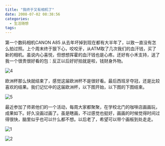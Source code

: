```yaml
---
title: "我终于又有相机了"
date: 2008-07-02 08:38:56
categories:
  - 生活随想
tags:
---
```


第一个数码相机CANON A85 从去年坏掉到现在都有大半年了，以致一直没有怎么拍过照。上个周末终于狠下心，咬咬牙，从ATM取了几次我们的血汗钱，买了新的相机。虽说内心喜悦，但想想挥霍的血汗钱也是心疼。还好有小禾支持，送了我一个很贵很好看的包：反正以后好好拍就是啦，钱财身外物。 

![4](../../../images/2008/4-thumb.jpg) 

欧洲杯那么快就结束了，感觉这届欧洲杯不是很好看。最后西班牙夺冠，还是比较喜欢的结果。我们记忆中的这届欧洲杯，以下图开始，以下图的下图结束。 

![5](../../../images/2008/5-thumb.jpg) 

最近参加了师弟他们的一个活动，每周大家都聚聚，在学校北门的咖啡店画画玩，成果如下。好久没画过画了。虽是瞎画，不过感觉也挺好，画画的时候觉得时间过得很快，脑里似乎也可以什么都不想。以后老了，希望可以带个画板到处走走。 

![1](../../../images/2008/huahua1.jpg) 

![2](../../../images/2008/huahua2.jpg) 
